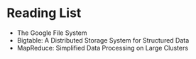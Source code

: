 # Reading List

- The Google File System
- Bigtable: A Distributed Storage System for Structured Data
- MapReduce: Simplified Data Processing on Large Clusters
